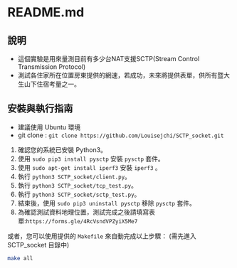 # README.md
## 說明
* 這個實驗是用來量測目前有多少台NAT支援SCTP(Stream Control Transmission Protocol)
* 測試各住家所在位置房東提供的網速，若成功，未來將提供表單，供所有暨大生山下住宿考量之一。

## 安裝與執行指南

* 建議使用 Ubuntu 環境
* git clone : `git clone https://github.com/Louisejchi/SCTP_socket.git`

1. 確認您的系統已安裝 Python3。
2. 使用 `sudo pip3 install pysctp` 安裝 `pysctp` 套件。 
3. 使用 `sudo apt-get install iperf3` 安裝 `iperf3` 。
4. 執行 `python3 SCTP_socket/client.py`。
5. 執行 `python3 SCTP_socket/tcp_test.py`。
6. 執行 `python3 SCTP_socket/sctp_test.py`。
7. 結束後，使用 `sudo pip3 uninstall pysctp` 移除 `pysctp` 套件。
8. 為確認測試資料地理位置，測試完成之後請填寫表單:`https://forms.gle/4RcVsndVPZyiX5Me7`

或者，您可以使用提供的 `Makefile` 來自動完成以上步驟：
(需先進入 SCTP_socket 目錄中)

```bash
make all

